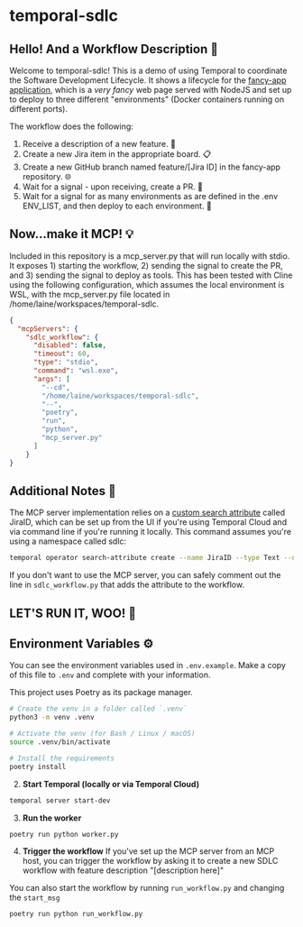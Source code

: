 # temporal-sdlc 

## Hello! And a Workflow Description 🤖
Welcome to temporal-sdlc! This is a demo of using Temporal to coordinate the Software Development Lifecycle. It shows a lifecycle for the [fancy-app application](https://github.com/lainie-ftw/fancy-app), which is a *very fancy* web page served with NodeJS and set up to deploy to three different "environments" (Docker containers running on different ports).

The workflow does the following:

1. Receive a description of a new feature. 📝
2. Create a new Jira item in the appropriate board. 📋
3. Create a new GitHub branch named feature/[Jira ID] in the fancy-app repository. 🌐
4. Wait for a signal - upon receiving, create a PR. 🔄
5. Wait for a signal for as many environments as are defined in the .env ENV_LIST, and then deploy to each environment. 🚀

## Now...make it MCP! 💡

Included in this repository is a mcp_server.py that will run locally with stdio. It exposes 1) starting the workflow, 2) sending the signal to create the PR, and 3) sending the signal to deploy as tools. This has been tested with Cline using the following configuration, which assumes the local environment is WSL, with the mcp_server.py file located in /home/laine/workspaces/temporal-sdlc.

```json
{
  "mcpServers": {
    "sdlc_workflow": {
      "disabled": false,
      "timeout": 60,
      "type": "stdio",
      "command": "wsl.exe",
      "args": [
        "--cd",
        "/home/laine/workspaces/temporal-sdlc",
        "--",
        "poetry",
        "run",
        "python",
        "mcp_server.py"
      ]
    }
}
```

## Additional Notes 📝
The MCP server implementation relies on a [custom search attribute](https://docs.temporal.io/search-attribute#custom-search-attribute) called JiraID, which can be set up from the UI if you're using Temporal Cloud and via command line if you're running it locally. This command assumes you're using a namespace called sdlc:

```bash
temporal operator search-attribute create --name JiraID --type Text --namespace sdlc
```

If you don't want to use the MCP server, you can safely comment out the line in `sdlc_workflow.py` that adds the attribute to the workflow.

## LET'S RUN IT, WOO! 🎉

## Environment Variables ⚙️
You can see the environment variables used in `.env.example`. Make a copy of this file to `.env` and complete with your information.

This project uses Poetry as its package manager. 

```bash
# Create the venv in a folder called `.venv`
python3 -m venv .venv

# Activate the venv (for Bash / Linux / macOS)
source .venv/bin/activate

# Install the requirements
poetry install
```

2. **Start Temporal (locally or via Temporal Cloud)**

```bash
temporal server start-dev
```

3. **Run the worker**

```bash
poetry run python worker.py
```

4. **Trigger the workflow**
If you've set up the MCP server from an MCP host, you can trigger the workflow by asking it to create a new SDLC workflow with feature description "[description here]"

You can also start the workflow by running `run_workflow.py` and changing the `start_msg` 

```bash
poetry run python run_workflow.py
```
